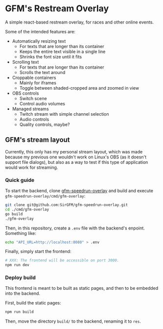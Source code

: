 # GFM's Restream Overlay

A simple react-based restream overlay, for races and other online events.

Some of the intended features are:

- Automatically resizing text
	- For texts that are longer than its container
	- Keeps the entire text visible in a single line
	- Shrinks the font size until it fits
- Scrolling text
	- For texts that are longer than its container
	- Scrolls the text around
- Croppable containers
	- Mainly for iframes
	- Toggle between shaded-cropped area and zoomed in view
- OBS controls
	- Switch scene
	- Control audio volumes
- Managed streams
	- Twitch stream with simple channel selection
	- Audio controls
	- Quality controls, maybe?

## GFM's stream layout

Currently, this only has my personal stream layout,
which was made because my previous one wouldn't work on Linux's OBS (as it doesn't support file dialogs),
but also as a way to test if this type of application would work for streaming.

### Quick guide

To start the backend,
clone [gfm-speedrun-overlay](https://github.com/SirGFM/gfm-speedrun-overlay) and build and execute `gfm-speedrun-overlay/cmd/gfm-overlay`:

```sh
git clone git@github.com:SirGFM/gfm-speedrun-overlay.git
cd ./cmd/gfm-overlay
go build
./gfm-overlay
```

Then, in this repository, create a `.env` file with the backend's enpoint. Something like:

```sh
echo "API_URL=http://localhost:8080" > .env
```

Finally, simply start the frontend:

```sh
# XXX: The frontend will be accessible on port 3000.
npm run dev
```

### Deploy build

This frontend is meant to be built as static pages,
and then to be embedded into the backend.

First, build the static pages:

```sh
npm run build
```

Then, move the directory `build/` to the backend, renaming it to `res`.
